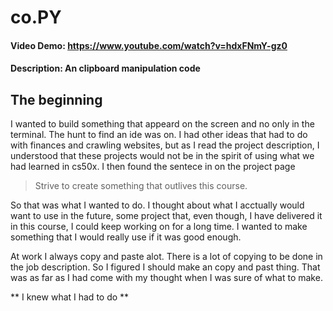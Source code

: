 # co.PY
#### Video Demo:  <https://www.youtube.com/watch?v=hdxFNmY-gz0>
#### Description: An clipboard manipulation code

## The beginning ##

I wanted to build something that appeard on the screen and no only in the terminal. The hunt to find an ide was on. 
I had other ideas that had to do with finances and crawling websites, but as I read the project description, I understood that these projects would not be in the spirit of using what we had learned in cs50x.
I then found the sentece in on the project page 

>Strive to create something that outlives this course.

So that was what I wanted to do. I thought about what I acctually would want to use in the future, some project that, even though, I have delivered it in this course, I could keep working on for a long time.
I wanted to make something that I would really use if it was good enough.

At work I always copy and paste alot. There is a lot of copying to be done in the job description. So I figured I should make an copy and past thing. 
That was as far as I had come with my thought when I was sure of what to make.

** I knew what I had to do **

